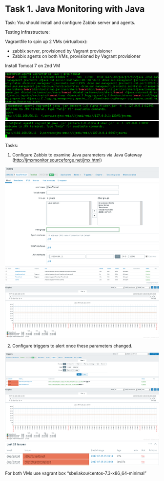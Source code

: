 
# Task 1. Java Monitoring with Java

Task:
You should install and configure Zabbix server and agents.

Testing Infrastructure:

Vagrantfile to spin up 2 VMs (virtualbox):

- zabbix server, provisioned by Vagrant provisioner
- Zabbix agents on both VMs, provisioned by Vagrant provisioner

Install Tomcat 7 on 2nd VM

<img src="pictures/Screenshot from 2017-07-25 15-40-07.png">

<img src="pictures/Screenshot from 2017-07-25 13-33-16.png">

<img src="pictures/Screenshot from 2017-07-25 13-32-38.png">

Tasks:

1. Configure Zabbix to examine Java parameters via Java Gateway (http://jmxmonitor.sourceforge.net/jmx.html)

<img src="pictures/Screenshot from 2017-07-25 15-43-01.png">

<img src="pictures/Screenshot from 2017-07-25 15-43-57.png">

<img src="pictures/Screenshot from 2017-07-25 15-44-43.png">


2. Configure triggers to alert once these parameters changed.

<img src="pictures/Screenshot from 2017-07-25 15-48-24.png">

<img src="pictures/Screenshot from 2017-07-25 15-44-43.png">

<img src="pictures/Screenshot from 2017-07-25 15-36-43.png">

For both VMs use vagrant box “sbeliakou/centos-7.3-x86_64-minimal”
